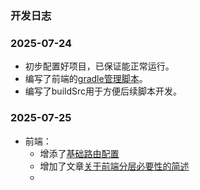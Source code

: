 ### 开发日志

### 2025-07-24

- 初步配置好项目，已保证能正常运行。
- 编写了前端的[gradle管理脚本](../app/build.gradle.kts)。
- 编写了buildSrc用于方便后续脚本开发。

### 2025-07-25

- 前端：
  - 增添了[基础路由配置](../app/appMain/src/views/router.tsx)
  - 增加了文章[关于前端分层必要性的简述](./app/doc/关于前端分层必要性的简述.md)
  - 